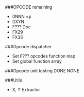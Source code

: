 ###OPCODE remaining

- 0NNN =p
- DXYN
- F??? Doc
- FX29
- FX33

###Opcode dispatcher
- Set F??? opcodes function map
- Set global function array

###Opcode unit testing DONE
 NONE

###Utils
- X, Y Extractor
